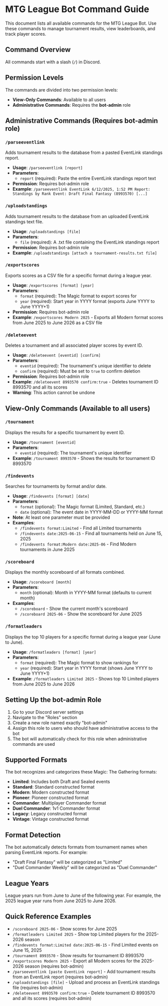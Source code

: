 # MTG League Bot Command Guide

This document lists all available commands for the MTG League Bot. Use these commands to manage tournament results, view leaderboards, and track player scores.

## Command Overview

All commands start with a slash (`/`) in Discord.

## Permission Levels

The commands are divided into two permission levels:

- **View-Only Commands**: Available to all users
- **Administrative Commands**: Requires the **bot-admin** role

## Administrative Commands (Requires bot-admin role)

### `/parseeventlink`
Adds tournament results to the database from a pasted EventLink standings report.

- **Usage**: `/parseeventlink [report]`
- **Parameters**:
  - `report` (required): Paste the entire EventLink standings report text
- **Permission**: Requires bot-admin role
- **Example**: `/parseeventlink EventLink 6/12/2025, 1:52 PM
Report: Standings by Rank
Event: Draft Final Fantasy (8993570)
[...]`

### `/uploadstandings`
Adds tournament results to the database from an uploaded EventLink standings text file.

- **Usage**: `/uploadstandings [file]`
- **Parameters**:
  - `file` (required): A .txt file containing the EventLink standings report
- **Permission**: Requires bot-admin role
- **Example**: `/uploadstandings [attach a tournament-results.txt file]`

### `/exportscores`
Exports scores as a CSV file for a specific format during a league year.

- **Usage**: `/exportscores [format] [year]`
- **Parameters**:
  - `format` (required): The Magic format to export scores for
  - `year` (required): Start year in YYYY format (exports June YYYY to June YYYY+1)
- **Permission**: Requires bot-admin role
- **Example**: `/exportscores Modern 2025` - Exports all Modern format scores from June 2025 to June 2026 as a CSV file

### `/deleteevent`
Deletes a tournament and all associated player scores by event ID.

- **Usage**: `/deleteevent [eventid] [confirm]`
- **Parameters**:
  - `eventid` (required): The tournament's unique identifier to delete
  - `confirm` (required): Must be set to `true` to confirm deletion
- **Permission**: Requires bot-admin role
- **Example**: `/deleteevent 8993570 confirm:true` - Deletes tournament ID 8993570 and all its scores
- **Warning**: This action cannot be undone

## View-Only Commands (Available to all users)

### `/tournament`
Displays the results for a specific tournament by event ID.

- **Usage**: `/tournament [eventid]`
- **Parameters**:
  - `eventid` (required): The tournament's unique identifier
- **Example**: `/tournament 8993570` - Shows the results for tournament ID 8993570

### `/findevents`
Searches for tournaments by format and/or date.

- **Usage**: `/findevents [format] [date]`
- **Parameters**:
  - `format` (optional): The Magic format (Limited, Standard, etc.)
  - `date` (optional): The event date in YYYY-MM-DD or YYYY-MM format
- **Note**: At least one parameter must be provided
- **Examples**: 
  - `/findevents format:Limited` - Find all Limited tournaments
  - `/findevents date:2025-06-15` - Find all tournaments held on June 15, 2025
  - `/findevents format:Modern date:2025-06` - Find Modern tournaments in June 2025

### `/scoreboard`
Displays the monthly scoreboard of all formats combined.

- **Usage**: `/scoreboard [month]`
- **Parameters**:
  - `month` (optional): Month in YYYY-MM format (defaults to current month)
- **Examples**:
  - `/scoreboard` - Show the current month's scoreboard
  - `/scoreboard 2025-06` - Show the scoreboard for June 2025

### `/formatleaders`
Displays the top 10 players for a specific format during a league year (June to June).

- **Usage**: `/formatleaders [format] [year]`
- **Parameters**:
  - `format` (required): The Magic format to show rankings for
  - `year` (required): Start year in YYYY format (shows June YYYY to June YYYY+1)
- **Example**: `/formatleaders Limited 2025` - Shows top 10 Limited players from June 2025 to June 2026

## Setting Up the bot-admin Role

1. Go to your Discord server settings
2. Navigate to the "Roles" section
3. Create a new role named exactly "bot-admin"
4. Assign this role to users who should have administrative access to the bot
5. The bot will automatically check for this role when administrative commands are used

## Supported Formats

The bot recognizes and categorizes these Magic: The Gathering formats:

- **Limited**: Includes both Draft and Sealed events
- **Standard**: Standard constructed format
- **Modern**: Modern constructed format
- **Pioneer**: Pioneer constructed format
- **Commander**: Multiplayer Commander format
- **Duel Commander**: 1v1 Commander format
- **Legacy**: Legacy constructed format
- **Vintage**: Vintage constructed format

## Format Detection

The bot automatically detects formats from tournament names when parsing EventLink reports. For example:
- "Draft Final Fantasy" will be categorized as "Limited"
- "Duel Commander Weekly" will be categorized as "Duel Commander"

## League Years

League years run from June to June of the following year. For example, the 2025 league year runs from June 2025 to June 2026.

## Quick Reference Examples

- `/scoreboard 2025-06` - Show scores for June 2025
- `/formatleaders Limited 2025` - Show top Limited players for the 2025-2026 season
- `/findevents format:Limited date:2025-06-15` - Find Limited events on June 15, 2025
- `/tournament 8993570` - Show results for tournament ID 8993570
- `/exportscores Modern 2025` - Export all Modern scores for the 2025-2026 season (requires bot-admin)
- `/parseeventlink [paste EventLink report]` - Add tournament results from an EventLink report (requires bot-admin)
- `/uploadstandings [file]` - Upload and process an EventLink standings file (requires bot-admin)
- `/deleteevent 8993570 confirm:true` - Delete tournament ID 8993570 and all its scores (requires bot-admin)